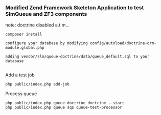 ### Modified Zend Framework Skeleton Application to test SlmQueue and ZF3 components


note: doctrine disabled a.t.m...

```
composer install

configure your database by modifying config/autoload/doctrine-orm-module.global.php

adding vendor/slm/queue-doctrine/data/queue_default.sql to your database


```

Add a test job

```
php public/index.php add-job
```

Process queue

```
php public/index.php queue doctrine doctrine --start
php public/index.php queue sqs queue-test-processor
```



